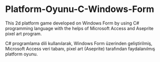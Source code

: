 # Platform-Oyunu-C-Windows-Form
<en> This 2d platform game developed on Windows Form by using C# programming language with the helps of Microsoft Access and Aseprite pixel art program.
<tr> C# programlama dili kullanılarak, Windows Form üzerinden geliştirilmiş, Microsoft Access veri tabanı, pixel art (Aseprite)  tarafından faydalanılmış platform oyunu.<br/>

